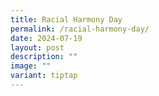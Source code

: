 ```yaml
---
title: Racial Harmony Day
permalink: /racial-harmony-day/
date: 2024-07-19
layout: post
description: ""
image: ""
variant: tiptap
---
```

